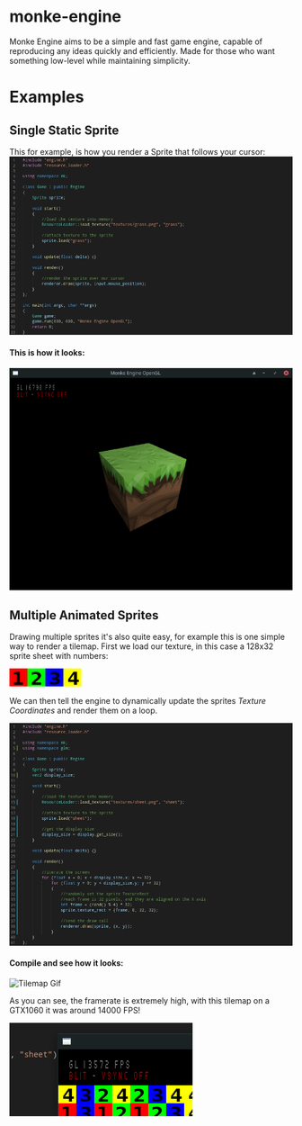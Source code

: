 # monke-engine
Monke Engine aims to be a simple and fast game engine, capable of reproducing any ideas quickly and efficiently.
Made for those who want something low-level while maintaining simplicity.

# Examples
## Single Static Sprite
This for example, is how you render a Sprite that follows your cursor:
![Code Example](https://github.com/grazianobolla/monke-engine/blob/main/readme/simple_sprite_code.png "Code Example")
#### This is how it looks:

![Code Example](https://github.com/grazianobolla/monke-engine/blob/main/readme/simple_sprite_example.png "Code Example")

## Multiple Animated Sprites
Drawing multiple sprites it's also quite easy, for example this is one simple way to render a tilemap.
First we load our texture, in this case a 128x32 sprite sheet with numbers:

![Code Example](https://github.com/grazianobolla/monke-engine/blob/main/readme/sheet.png "Code Example")

We can then tell the engine to dynamically update the sprites *Texture Coordinates* and render them on a loop.

![Code Example](https://github.com/grazianobolla/monke-engine/blob/main/readme/tilemap_code.png "Code Example")

#### Compile and see how it looks:

![Tilemap Gif](https://github.com/grazianobolla/monke-engine/blob/main/readme/tilemap_gif.gif)

As you can see, the framerate is extremely high, with this tilemap on a GTX1060 it was around 14000 FPS!

![Framerate](https://github.com/grazianobolla/monke-engine/blob/main/readme/tilemap_framerate.png "Framerate")
